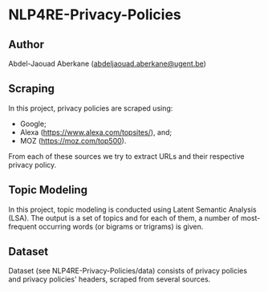 # NLP4RE-Privacy-Policies

## Author
Abdel-Jaouad Aberkane (abdeljaouad.aberkane@ugent.be)

## Scraping
In this project, privacy policies are scraped using:
- Google;
- Alexa (https://www.alexa.com/topsites/), and; 
- MOZ (https://moz.com/top500).

From each of these sources we try to extract URLs and their respective privacy policy.

## Topic Modeling
In this project, topic modeling is conducted using Latent Semantic Analysis (LSA). The output is a set of topics and for each of them, a number of most-frequent occurring words (or bigrams or trigrams) is given. 

## Dataset
Dataset (see NLP4RE-Privacy-Policies/data) consists of privacy policies and privacy policies' headers, scraped from several sources.
